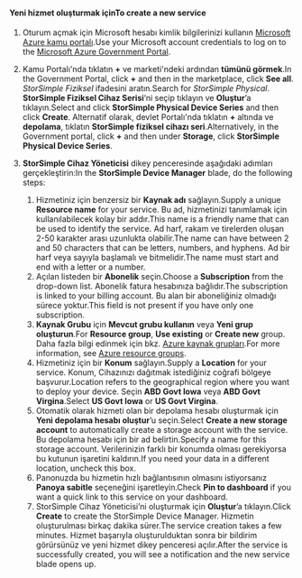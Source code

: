 <!--author=SharS last changed: 9/17/15-->


#### <a name="to-create-a-new-service"></a><span data-ttu-id="1ce5f-101">Yeni hizmet oluşturmak için</span><span class="sxs-lookup"><span data-stu-id="1ce5f-101">To create a new service</span></span>
1. <span data-ttu-id="1ce5f-102">Oturum açmak için Microsoft hesabı kimlik bilgilerinizi kullanın [Microsoft Azure kamu portalı](https://portal.azure.us/).</span><span class="sxs-lookup"><span data-stu-id="1ce5f-102">Use your Microsoft account credentials to log on to the [Microsoft Azure Government Portal](https://portal.azure.us/).</span></span>
2. <span data-ttu-id="1ce5f-103">Kamu Portalı'nda tıklatın  **+**  ve marketi'ndeki ardından **tümünü görmek**.</span><span class="sxs-lookup"><span data-stu-id="1ce5f-103">In the Government Portal, click **+** and then in the marketplace, click **See all**.</span></span> <span data-ttu-id="1ce5f-104">_StorSimple Fiziksel_ ifadesini aratın.</span><span class="sxs-lookup"><span data-stu-id="1ce5f-104">Search for _StorSimple Physical_.</span></span> <span data-ttu-id="1ce5f-105">**StorSimple Fiziksel Cihaz Serisi**‘ni seçip tıklayın ve **Oluştur**’a tıklayın.</span><span class="sxs-lookup"><span data-stu-id="1ce5f-105">Select and click **StorSimple Physical Device Series** and then click **Create**.</span></span> <span data-ttu-id="1ce5f-106">Alternatif olarak, devlet Portalı'nda tıklatın  **+**  altında ve **depolama**, tıklatın **StorSimple fiziksel cihazı seri**.</span><span class="sxs-lookup"><span data-stu-id="1ce5f-106">Alternatively, in the Government portal, click **+** and then under **Storage**, click **StorSimple Physical Device Series**.</span></span>
3. <span data-ttu-id="1ce5f-107">**StorSimple Cihaz Yöneticisi** dikey penceresinde aşağıdaki adımları gerçekleştirin:</span><span class="sxs-lookup"><span data-stu-id="1ce5f-107">In the **StorSimple Device Manager** blade, do the following steps:</span></span>
   
   1. <span data-ttu-id="1ce5f-108">Hizmetiniz için benzersiz bir **Kaynak adı** sağlayın.</span><span class="sxs-lookup"><span data-stu-id="1ce5f-108">Supply a unique **Resource name** for your service.</span></span> <span data-ttu-id="1ce5f-109">Bu ad, hizmetinizi tanımlamak için kullanılabilecek kolay bir addır.</span><span class="sxs-lookup"><span data-stu-id="1ce5f-109">This name is a friendly name that can be used to identify the service.</span></span> <span data-ttu-id="1ce5f-110">Ad harf, rakam ve tirelerden oluşan 2-50 karakter arası uzunlukta olabilir.</span><span class="sxs-lookup"><span data-stu-id="1ce5f-110">The name can have between 2 and 50 characters that can be letters, numbers, and hyphens.</span></span> <span data-ttu-id="1ce5f-111">Ad bir harf veya sayıyla başlamalı ve bitmelidir.</span><span class="sxs-lookup"><span data-stu-id="1ce5f-111">The name must start and end with a letter or a number.</span></span>
   2. <span data-ttu-id="1ce5f-112">Açılan listeden bir **Abonelik** seçin.</span><span class="sxs-lookup"><span data-stu-id="1ce5f-112">Choose a **Subscription** from the drop-down list.</span></span> <span data-ttu-id="1ce5f-113">Abonelik fatura hesabınıza bağlıdır.</span><span class="sxs-lookup"><span data-stu-id="1ce5f-113">The subscription is linked to your billing account.</span></span> <span data-ttu-id="1ce5f-114">Bu alan bir aboneliğiniz olmadığı sürece yoktur.</span><span class="sxs-lookup"><span data-stu-id="1ce5f-114">This field is not present if you have only one subscription.</span></span>
   3. <span data-ttu-id="1ce5f-115">**Kaynak Grubu** için **Mevcut grubu kullanın** veya **Yeni grup oluşturun**.</span><span class="sxs-lookup"><span data-stu-id="1ce5f-115">For **Resource group**, **Use existing** or **Create new** group.</span></span> <span data-ttu-id="1ce5f-116">Daha fazla bilgi edinmek için bkz. [Azure kaynak grupları](https://azure.microsoft.com/documentation/articles/virtual-machines-windows-infrastructure-resource-groups-guidelines/).</span><span class="sxs-lookup"><span data-stu-id="1ce5f-116">For more information, see [Azure resource groups](https://azure.microsoft.com/documentation/articles/virtual-machines-windows-infrastructure-resource-groups-guidelines/).</span></span>
   4. <span data-ttu-id="1ce5f-117">Hizmetiniz için bir **Konum** sağlayın.</span><span class="sxs-lookup"><span data-stu-id="1ce5f-117">Supply a **Location** for your service.</span></span> <span data-ttu-id="1ce5f-118">Konum, Cihazınızı dağıtmak istediğiniz coğrafi bölgeye başvurur.</span><span class="sxs-lookup"><span data-stu-id="1ce5f-118">Location refers to the geographical region where you want to deploy your device.</span></span> <span data-ttu-id="1ce5f-119">Seçin **ABD Govt Iowa** veya **ABD Govt Virgina**.</span><span class="sxs-lookup"><span data-stu-id="1ce5f-119">Select **US Govt Iowa** or **US Govt Virgina**.</span></span>
   5. <span data-ttu-id="1ce5f-120">Otomatik olarak hizmeti olan bir depolama hesabı oluşturmak için **Yeni depolama hesabı oluştur**’u seçin.</span><span class="sxs-lookup"><span data-stu-id="1ce5f-120">Select **Create a new storage account** to automatically create a storage account with the service.</span></span> <span data-ttu-id="1ce5f-121">Bu depolama hesabı için bir ad belirtin.</span><span class="sxs-lookup"><span data-stu-id="1ce5f-121">Specify a name for this storage account.</span></span> <span data-ttu-id="1ce5f-122">Verilerinizin farklı bir konumda olması gerekiyorsa bu kutunun işaretini kaldırın.</span><span class="sxs-lookup"><span data-stu-id="1ce5f-122">If you need your data in a different location, uncheck this box.</span></span>
   6. <span data-ttu-id="1ce5f-123">Panonuzda bu hizmetin hızlı bağlantısının olmasını istiyorsanız **Panoya sabitle** seçeneğini işaretleyin.</span><span class="sxs-lookup"><span data-stu-id="1ce5f-123">Check **Pin to dashboard** if you want a quick link to this service on your dashboard.</span></span>
   7. <span data-ttu-id="1ce5f-124">StorSimple Cihaz Yöneticisi’ni oluşturmak için **Oluştur**’a tıklayın.</span><span class="sxs-lookup"><span data-stu-id="1ce5f-124">Click **Create** to create the StorSimple Device Manager.</span></span> <span data-ttu-id="1ce5f-125">Hizmetin oluşturulması birkaç dakika sürer.</span><span class="sxs-lookup"><span data-stu-id="1ce5f-125">The service creation takes a few minutes.</span></span> <span data-ttu-id="1ce5f-126">Hizmet başarıyla oluşturulduktan sonra bir bildirim görürsünüz ve yeni hizmet dikey penceresi açılır.</span><span class="sxs-lookup"><span data-stu-id="1ce5f-126">After the service is successfully created, you will see a notification and the new service blade opens up.</span></span>


